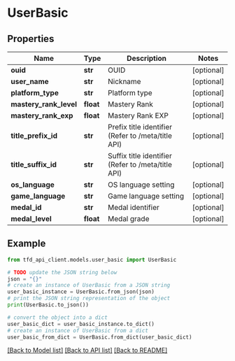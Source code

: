 # UserBasic


## Properties

Name | Type | Description | Notes
------------ | ------------- | ------------- | -------------
**ouid** | **str** | OUID | [optional] 
**user_name** | **str** | Nickname | [optional] 
**platform_type** | **str** | Platform type | [optional] 
**mastery_rank_level** | **float** | Mastery Rank | [optional] 
**mastery_rank_exp** | **float** | Mastery Rank EXP | [optional] 
**title_prefix_id** | **str** | Prefix title identifier (Refer to /meta/title API) | [optional] 
**title_suffix_id** | **str** | Suffix title identifier (Refer to /meta/title API) | [optional] 
**os_language** | **str** | OS language setting | [optional] 
**game_language** | **str** | Game language setting | [optional] 
**medal_id** | **str** | Medal identifier | [optional] 
**medal_level** | **float** | Medal grade | [optional] 

## Example

```python
from tfd_api_client.models.user_basic import UserBasic

# TODO update the JSON string below
json = "{}"
# create an instance of UserBasic from a JSON string
user_basic_instance = UserBasic.from_json(json)
# print the JSON string representation of the object
print(UserBasic.to_json())

# convert the object into a dict
user_basic_dict = user_basic_instance.to_dict()
# create an instance of UserBasic from a dict
user_basic_from_dict = UserBasic.from_dict(user_basic_dict)
```
[[Back to Model list]](../README.md#documentation-for-models) [[Back to API list]](../README.md#documentation-for-api-endpoints) [[Back to README]](../README.md)



